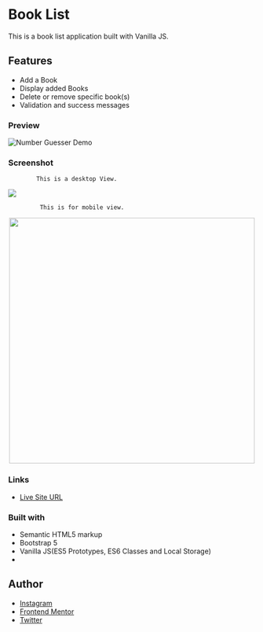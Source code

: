 # Book List

This is a book list application built with Vanilla JS.

## Features
- Add  a Book
- Display added Books
- Delete or remove specific book(s)
- Validation and success messages

### Preview
![Number Guesser Demo](img/Number-guesser.gif)

### Screenshot

            This is a desktop View.

<img src="img/number-guesser-desktop.png">

             This is for mobile view.

<p align="center">
   <img src="img/number-guesser-mobile.png" height="500px">
  </p>
  
### Links

- [Live Site URL](https://albert-number-guesser.netlify.app/)

### Built with

- Semantic HTML5 markup
- Bootstrap 5
- Vanilla JS(ES5 Prototypes, ES6 Classes and Local Storage)
- 

## Author

- [Instagram](https://www.instagram.com/albert_sigsbert/)
- [Frontend Mentor](https://www.frontendmentor.io/profile/AlbertSigsbert)
- [Twitter](https://twitter.com/albert_sigsbert)
